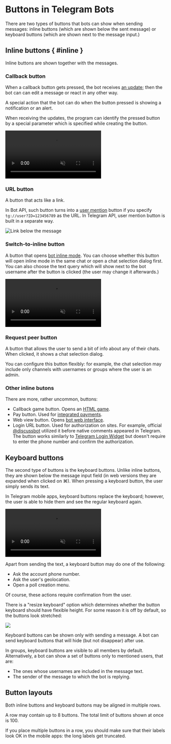 # Buttons in Telegram Bots 

There are two types of buttons that bots can show when sending messages: inline buttons 
(which are shown below the sent message) or keyboard buttons (which are shown next to the message input.)

## Inline buttons { #inline }

Inline buttons are shown together with the messages.

### Callback button

When a callback button gets pressed, the bot receives [an update](../dev/updates);
then the bot can can edit a message or react in any other way.

A special action that the bot can do when the button pressed is showing a notification or an alert.

When receiving the updates, the program can identify the pressed button by a special parameter which is specified 
while creating the button.

<video controls loop muted preload="auto">
<source src="/pictures/ru/callback-buttons.webm" type="video/mp4">
</video>

### URL button

A button that acts like a link.

In Bot API, such button turns into a [user mention](./markup#mention) button if you specify `tg://user?ID=123456789` 
as the URL. In Telegram API, user mention button is built in a separate way.

![Link below the message](/pictures/ru/url-button.png)

### Switch-to-inline button

A button that opens [bot inline mode](../interaction/inline). You can choose whether this button 
will open inline mode in the same chat or open a chat selection dialog first. You can also choose the text query which 
will show next to the bot username after the button is clicked (the user may change it afterwards.)

<video controls loop muted preload="auto">
<source src="/pictures/ru/switch-inline-button.webm" type="video/mp4">
</video>

### Request peer button

A button that allows the user to send a bit of info about any of their chats. When clicked, it shows a chat selection 
dialog.

You can configure this button flexibly: for example, the chat selection may include only channels with usernames or groups 
where the user is an admin.

### Other inline butons

There are more, rather uncommon, buttons:

- Callback game button. Opens an [HTML game](../interaction/html-games).
- Pay button. Used for [integrated payments](../interaction/payments).
- Web view button. Opens [bot web interface](../interaction/mini-apps).
- Login URL button. Used for authorization on sites.
  For example, official [@discussbot](https://t.me/discussbot) utilized it before native comments appeared in Telegram.
  The button works similarly to [Telegram Login Widget](../interaction/login-widget) but doesn't require to enter 
  the phone number and confirm the authorization.

## Keyboard buttons

The second type of buttons is the keyboard buttons. Unlike inline buttons, they are shown below the message input field
(in web versions they are expanded when clicked on ⌘). When pressing a keyboard button, the user simply sends its text.

In Telegram mobile apps, keyboard buttons replace the keyboard; however, the user is able to hide them and see 
the regular keyboard again.

<video controls loop muted preload="auto">
<source src="/pictures/ru/keyboard-buttons.webm" type="video/mp4">
</video>

Apart from sending the text, a keyboard button may do one of the following:

- Ask the account phone number.
- Ask the user's geolocation.
- Open a poll creation menu.

Of course, these actions require confirmation from the user.

There is a "resize keyboard" option which determines whether the button keyboard should have flexible height.
For some reason it is off by default, so the buttons look stretched:

![](/pictures/ru/wide-buttons.png)

Keyboard buttons can be shown only with sending a message. 
A bot can send keyboard buttons that will hide (but not disappear) after use.

In groups, keyboard buttons are visible to all members by default. Alternatively, a bot can show 
a set of buttons only to mentioned users, that are:

- The ones whose usernames are included in the message text.
- The sender of the message to which the bot is replying.

## Button layouts

Both inline buttons and keyboard buttons may be aligned in multiple rows.

A row may contain up to 8 buttons. The total limit of buttons shown at once is 100.

If you place multiple buttons in a row, you should make sure that their labels look OK in the mobile apps: 
the long labels get truncated.
